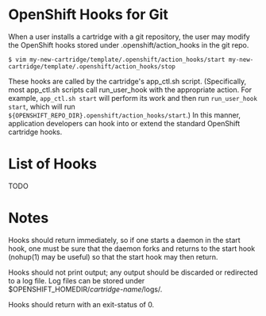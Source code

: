 OpenShift Hooks for Git
=======================

When a user installs a cartridge with a git repository, the user may
modify the OpenShift hooks stored under .openshift/action_hooks in the
git repo.

    $ vim my-new-cartridge/template/.openshift/action_hooks/start my-new-cartridge/template/.openshift/action_hooks/stop

These hooks are called by the cartridge's app_ctl.sh script.
(Specifically, most app_ctl.sh scripts call run_user_hook with the
appropriate action.  For example, `app_ctl.sh start` will perform its
work and then run `run_user_hook start`, which will run
`${OPENSHIFT_REPO_DIR}.openshift/action_hooks/start`.) In this manner,
application developers can hook into or extend the standard OpenShift
cartridge hooks.

List of Hooks
=============

TODO

Notes
=====

Hooks should return immediately, so if one starts a daemon in the start
hook, one must be sure that the daemon forks and returns to the start
hook (nohup(1) may be useful) so that the start hook may then return.

Hooks should not print output; any output should be discarded or
redirected to a log file.  Log files can be stored under
$OPENSHIFT_HOMEDIR/*cartridge-name*/logs/.

Hooks should return with an exit-status of 0.
